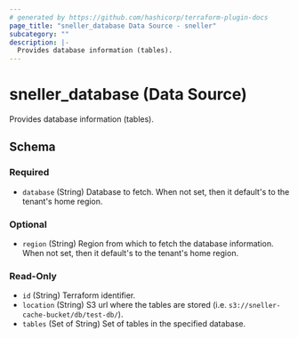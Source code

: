 ```yaml
---
# generated by https://github.com/hashicorp/terraform-plugin-docs
page_title: "sneller_database Data Source - sneller"
subcategory: ""
description: |-
  Provides database information (tables).
---
```


# sneller_database (Data Source)

Provides database information (tables).



<!-- schema generated by tfplugindocs -->
## Schema

### Required

- `database` (String) Database to fetch. When not set, then it default's to the tenant's home region.

### Optional

- `region` (String) Region from which to fetch the database information. When not set, then it default's to the tenant's home region.

### Read-Only

- `id` (String) Terraform identifier.
- `location` (String) S3 url where the tables are stored (i.e. `s3://sneller-cache-bucket/db/test-db/`).
- `tables` (Set of String) Set of tables in the specified database.


